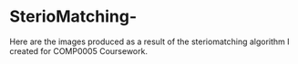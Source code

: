 # SterioMatching-
Here are the images produced as a result of the steriomatching algorithm I created for COMP0005 Coursework.
